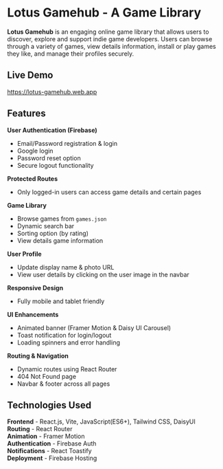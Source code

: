 # Lotus Gamehub - A Game Library

**Lotus Gamehub** is an engaging online game library that allows users to discover, explore and support indie game developers. Users can browse through a variety of games, view details information, install or play games they like, and manage their profiles securely.

## Live Demo

 https://lotus-gamehub.web.app

## Features

**User Authentication (Firebase)** </br>
- Email/Password registration & login </br>
- Google login </br>
- Password reset option </br>
- Secure logout functionality

**Protected Routes** </br>
- Only logged-in users can access game details and certain pages

**Game Library** </br>
- Browse games from `games.json` </br>
- Dynamic search bar </br>
- Sorting option (by rating) </br>
- View details game information

**User Profile** </br>
- Update display name & photo URL </br>
- View user details by clicking on the user image in the navbar

**Responsive Design** </br>
- Fully mobile and tablet friendly

**UI Enhancements** </br>
- Animated banner (Framer Motion & Daisy UI Carousel) </br>
- Toast notification for login/logout </br>
- Loading spinners and error handling

**Routing & Navigation** </br>
- Dynamic routes using React Router </br>
- 404 Not Found page </br>
- Navbar & footer across all pages

## Technologies Used 
**Frontend** - React.js, Vite, JavaScript(ES6+), Tailwind CSS, DaisyUI </br>
**Routing** - React Router </br>
**Animation** - Framer Motion </br>
**Authentication** - Firebase Auth </br>
**Notifications** - React Toastify </br>
**Deployment** - Firebase Hosting


